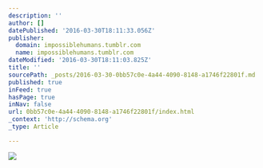 ```yaml
---
description: ''
author: []
datePublished: '2016-03-30T18:11:33.056Z'
publisher:
  domain: impossiblehumans.tumblr.com
  name: impossiblehumans.tumblr.com
dateModified: '2016-03-30T18:11:03.825Z'
title: ''
sourcePath: _posts/2016-03-30-0bb57c0e-4a44-4090-8148-a1746f22801f.md
published: true
inFeed: true
hasPage: true
inNav: false
url: 0bb57c0e-4a44-4090-8148-a1746f22801f/index.html
_context: 'http://schema.org'
_type: Article

---
```

![](http://41.media.tumblr.com/930fde7dab865743a7ad9dc970754f52/tumblr_o4v63sArF41uf13h7o7_1280.jpg)